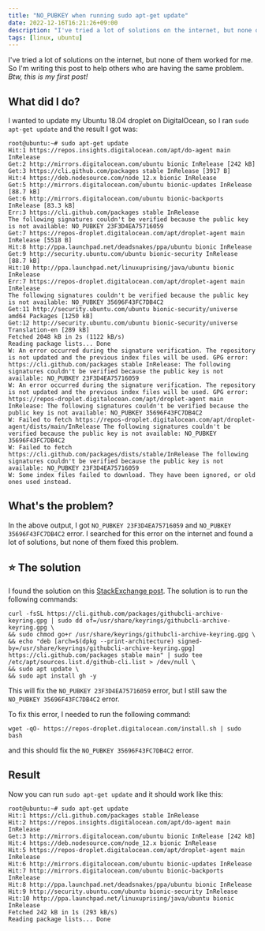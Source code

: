 ```yaml
---
title: "NO_PUBKEY when running sudo apt-get update"
date: 2022-12-16T16:21:26+09:00
description: "I've tried a lot of solutions on the internet, but none of them worked for me. So I'm writing this post to help others who are having the same problem."
tags: [linux, ubuntu]
---
```


I've tried a lot of solutions on the internet, but none of them worked for me. So I'm writing this post to help others who are having the same problem. *Btw, this is my first post!*

## What did I do?

I wanted to update my Ubuntu 18.04 droplet on DigitalOcean, so I ran `sudo apt-get update` and the result I got was:

```shell
root@ubuntu:~# sudo apt-get update
Hit:1 https://repos.insights.digitalocean.com/apt/do-agent main InRelease
Get:2 http://mirrors.digitalocean.com/ubuntu bionic InRelease [242 kB]
Get:3 https://cli.github.com/packages stable InRelease [3917 B]
Hit:4 https://deb.nodesource.com/node_12.x bionic InRelease
Get:5 http://mirrors.digitalocean.com/ubuntu bionic-updates InRelease [88.7 kB]
Get:6 http://mirrors.digitalocean.com/ubuntu bionic-backports InRelease [83.3 kB]
Err:3 https://cli.github.com/packages stable InRelease
The following signatures couldn't be verified because the public key is not available: NO_PUBKEY 23F3D4EA75716059
Get:7 https://repos-droplet.digitalocean.com/apt/droplet-agent main InRelease [5518 B]
Hit:8 http://ppa.launchpad.net/deadsnakes/ppa/ubuntu bionic InRelease
Get:9 http://security.ubuntu.com/ubuntu bionic-security InRelease [88.7 kB]
Hit:10 http://ppa.launchpad.net/linuxuprising/java/ubuntu bionic InRelease
Err:7 https://repos-droplet.digitalocean.com/apt/droplet-agent main InRelease
The following signatures couldn't be verified because the public key is not available: NO_PUBKEY 35696F43FC7DB4C2
Get:11 http://security.ubuntu.com/ubuntu bionic-security/universe amd64 Packages [1250 kB]
Get:12 http://security.ubuntu.com/ubuntu bionic-security/universe Translation-en [289 kB]
Fetched 2048 kB in 2s (1122 kB/s)
Reading package lists... Done
W: An error occurred during the signature verification. The repository is not updated and the previous index files will be used. GPG error: https://cli.github.com/packages stable InRelease: The following signatures couldn't be verified because the public key is not available: NO_PUBKEY 23F3D4EA75716059
W: An error occurred during the signature verification. The repository is not updated and the previous index files will be used. GPG error: https://repos-droplet.digitalocean.com/apt/droplet-agent main InRelease: The following signatures couldn't be verified because the public key is not available: NO_PUBKEY 35696F43FC7DB4C2
W: Failed to fetch https://repos-droplet.digitalocean.com/apt/droplet-agent/dists/main/InRelease The following signatures couldn't be verified because the public key is not available: NO_PUBKEY 35696F43FC7DB4C2
W: Failed to fetch https://cli.github.com/packages/dists/stable/InRelease The following signatures couldn't be verified because the public key is not available: NO_PUBKEY 23F3D4EA75716059
W: Some index files failed to download. They have been ignored, or old ones used instead.
```

## What's the problem?

In the above output, I got `NO_PUBKEY 23F3D4EA75716059` and `NO_PUBKEY 35696F43FC7DB4C2` error. I searched for this error on the internet and found a lot of solutions, but none of them fixed this problem.

## ⭐ The solution

I found the solution on this [StackExchange post](https://superuser.com/questions/1744040/the-following-signatures-couldnt-be-verified-because-the-public-key-is-not-ava/1744043#1744043). The solution is to run the following commands:

```shell
curl -fsSL https://cli.github.com/packages/githubcli-archive-keyring.gpg | sudo dd of=/usr/share/keyrings/githubcli-archive-keyring.gpg \
&& sudo chmod go+r /usr/share/keyrings/githubcli-archive-keyring.gpg \
&& echo "deb [arch=$(dpkg --print-architecture) signed-by=/usr/share/keyrings/githubcli-archive-keyring.gpg] https://cli.github.com/packages stable main" | sudo tee /etc/apt/sources.list.d/github-cli.list > /dev/null \
&& sudo apt update \
&& sudo apt install gh -y
```

This will fix the `NO_PUBKEY 23F3D4EA75716059` error, but I still saw the `NO_PUBKEY 35696F43FC7DB4C2` error.

To fix this error, I needed to run the following command:

```shell
wget -qO- https://repos-droplet.digitalocean.com/install.sh | sudo bash
```

and this should fix the `NO_PUBKEY 35696F43FC7DB4C2` error.

## Result

Now you can run `sudo apt-get update` and it should work like this:

```shell
root@ubuntu:~# sudo apt-get update
Hit:1 https://cli.github.com/packages stable InRelease
Hit:2 https://repos.insights.digitalocean.com/apt/do-agent main InRelease
Get:3 http://mirrors.digitalocean.com/ubuntu bionic InRelease [242 kB]
Hit:4 https://deb.nodesource.com/node_12.x bionic InRelease
Hit:5 https://repos-droplet.digitalocean.com/apt/droplet-agent main InRelease
Hit:6 http://mirrors.digitalocean.com/ubuntu bionic-updates InRelease
Hit:7 http://mirrors.digitalocean.com/ubuntu bionic-backports InRelease
Hit:8 http://ppa.launchpad.net/deadsnakes/ppa/ubuntu bionic InRelease
Hit:9 http://security.ubuntu.com/ubuntu bionic-security InRelease
Hit:10 http://ppa.launchpad.net/linuxuprising/java/ubuntu bionic InRelease
Fetched 242 kB in 1s (293 kB/s)
Reading package lists... Done
```
